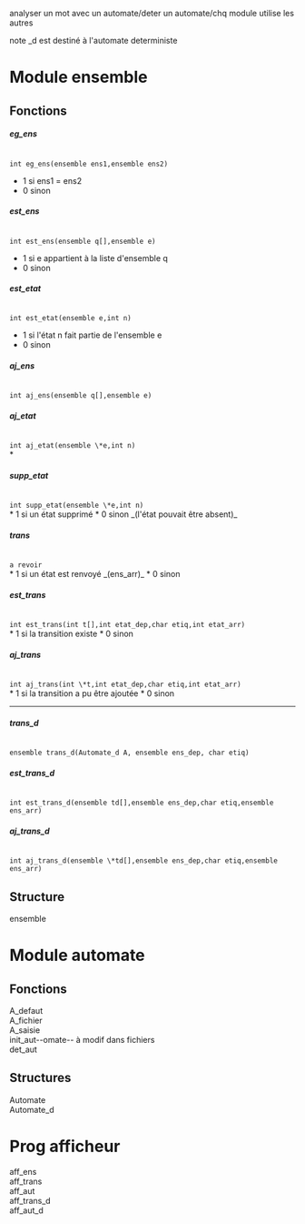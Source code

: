 <!-- ZANGafn-->

analyser un mot avec un automate/deter un automate/chq module utilise les autres  

note \_d est destiné à l'automate deterministe

# Module ensemble
## Fonctions
##### eg_ens
<code>
int eg_ens(ensemble ens1,ensemble ens2)
</code>

* 1 si ens1 = ens2  
* 0 sinon

##### est_ens

<code>
int est_ens(ensemble q[],ensemble e)
</code>

* 1 si e appartient à la liste d'ensemble q
* 0 sinon

##### est_etat
<code>
int est_etat(ensemble e,int n)
</code>

* 1 si l'état n fait partie de l'ensemble e
* 0 sinon

##### aj_ens
<code>
int aj_ens(ensemble q[],ensemble e)
</code>   

##### aj_etat
<code>
int aj_etat(ensemble \*e,int n)
</code>  
*

##### supp_etat
<code>
int supp_etat(ensemble \*e,int n)
</code>
* 1 si un état supprimé
* 0 sinon _(l'état pouvait être absent)_

##### trans
<code>
a revoir
</code>
* 1 si un état est renvoyé _(ens_arr)_
* 0 sinon

##### est_trans
<code>
int est_trans(int t[],int etat_dep,char etiq,int etat_arr)
</code>
* 1 si la transition existe
* 0 sinon

##### aj_trans
<code>
int aj_trans(int \*t,int etat_dep,char etiq,int etat_arr)
</code>
* 1 si la transition a pu être ajoutée
* 0 sinon

- - -

##### trans_d
<code>
ensemble trans_d(Automate_d A, ensemble ens_dep, char etiq)
</code>

##### est_trans_d
<code>
int est_trans_d(ensemble td[],ensemble ens_dep,char etiq,ensemble ens_arr)
</code>


##### aj_trans_d
<code>
int aj_trans_d(ensemble \*td[],ensemble ens_dep,char etiq,ensemble ens_arr)
</code>


<!--
#####
<code></code>

 -->



## Structure
ensemble

# Module automate
## Fonctions
A_defaut  
A_fichier  
A_saisie  
init_aut--omate--  à modif dans fichiers  
det_aut  

## Structures
Automate  
Automate_d  

# Prog afficheur
aff_ens  
aff_trans  
aff_aut  
aff_trans_d  
aff_aut_d  
